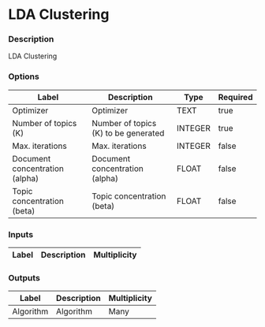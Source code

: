 # LDA Clustering
###  Description
LDA Clustering
###  Options
| Label | Description | Type | Required |
|---|---|---|---|
| Optimizer | Optimizer | TEXT | true |
| Number of topics (K) | Number of topics (K) to be generated | INTEGER | true |
| Max. iterations | Max. iterations | INTEGER | false |
| Document concentration (alpha) | Document concentration (alpha) | FLOAT | false |
| Topic concentration (beta) | Topic concentration (beta) | FLOAT | false |
###  Inputs
| Label | Description | Multiplicity |
|---|---|---|
###  Outputs
| Label | Description | Multiplicity |
|---|---|---|
| Algorithm | Algorithm | Many |
